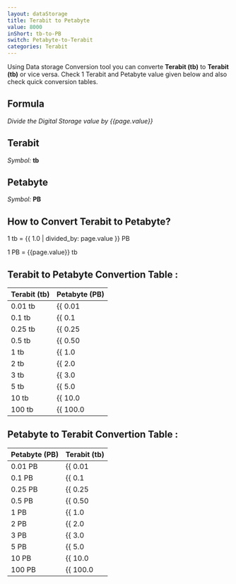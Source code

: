 ```yaml
---
layout: dataStorage
title: Terabit to Petabyte
value: 8000
inShort: tb-to-PB
switch: Petabyte-to-Terabit
categories: Terabit
---
```


Using Data storage Conversion tool you can converte **Terabit (tb)** to **Terabit (tb)** or vice versa. Check 1 Terabit and Petabyte value given below and also check quick conversion tables.

## Formula
*Divide the Digital Storage value by {{page.value}}*

## Terabit
*Symbol:* **tb**

## Petabyte
*Symbol:* **PB**

## How to Convert Terabit to Petabyte?

1 tb = {{ 1.0 | divided_by: page.value }} PB

1 PB = {{page.value}} tb


## Terabit to Petabyte Convertion Table :

| Terabit (tb) | Petabyte (PB) |
| ---- | ---- |
| 0.01 tb | {{ 0.01 | divided_by: page.value }} PB |
| 0.1 tb | {{ 0.1 | divided_by: page.value }} PB |
| 0.25 tb | {{ 0.25 | divided_by: page.value }} PB |
| 0.5 tb | {{ 0.50 | divided_by: page.value }} PB |
| 1 tb | {{ 1.0 | divided_by: page.value }} PB |
| 2 tb | {{ 2.0 | divided_by: page.value }} PB |
| 3 tb | {{ 3.0 | divided_by: page.value }} PB |
| 5 tb | {{ 5.0 | divided_by: page.value }} PB |
| 10 tb | {{ 10.0 | divided_by: page.value }} PB |
| 100 tb | {{ 100.0 | divided_by: page.value }} PB |

## Petabyte to Terabit Convertion Table :

| Petabyte (PB) | Terabit (tb) |
| ---- | ---- |
| 0.01 PB | {{ 0.01 | times: page.value }} tb |
| 0.1 PB | {{ 0.1 | times: page.value }} tb |
| 0.25 PB | {{ 0.25 | times: page.value }} tb |
| 0.5 PB | {{ 0.50 | times: page.value }} tb |
| 1 PB | {{ 1.0 | times: page.value }} tb |
| 2 PB | {{ 2.0 | times: page.value }} tb |
| 3 PB | {{ 3.0 | times: page.value }} tb |
| 5 PB | {{ 5.0 | times: page.value }} tb |
| 10 PB | {{ 10.0 | times: page.value }} tb |
| 100 PB | {{ 100.0 | times: page.value }} tb |


<script>
document.getElementById('selectInput')[14].selected = true
document.getElementById('selectOutput')[20].selected = true
</script>
